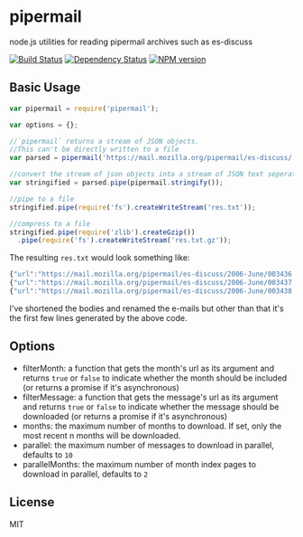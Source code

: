 # pipermail

  node.js utilities for reading pipermail archives such as es-discuss

[![Build Status](https://travis-ci.org/esdiscuss/pipermail.png?branch=master)](https://travis-ci.org/esdiscuss/pipermail)
[![Dependency Status](https://david-dm.org/esdiscuss/pipermail.png)](https://gemnasium.com/esdiscuss/pipermail)
[![NPM version](https://img.shields.io/npm/v/pipermail.svg)](https://www.npmjs.com/package/pipermail)

## Basic Usage

```javascript
var pipermail = require('pipermail');

var options = {};

//`pipermail` returns a stream of JSON objects.
//This can't be directly written to a file
var parsed = pipermail('https://mail.mozilla.org/pipermail/es-discuss/', options);

//convert the stream of json objects into a stream of JSON text seperated by new lines.
var stringified = parsed.pipe(pipermail.stringify());

//pipe to a file
stringified.pipe(require('fs').createWriteStream('res.txt'));

//compress to a file
stringified.pipe(require('zlib').createGzip())
  .pipe(require('fs').createWriteStream('res.txt.gz'));
```

The resulting `res.txt` would look something like:

```javascript
{"url":"https://mail.mozilla.org/pipermail/es-discuss/2006-June/003436.html","header":{"from":{"email":"baz@example.com","name":"Brendan Eich"},"date":"Sat, 3 Jun 2006 12:35:18 -0700","subject":"Welcome to the ECMAScript Edition 4 discussion list"},"body":"Thanks to Graydon Hoare for setting it up.\n\n/be"}
{"url":"https://mail.mozilla.org/pipermail/es-discuss/2006-June/003437.html","header":{"from":{"email":"bar@example.com","name":"Olav Junker Kjær"},"date":"Tue, 06 Jun 2006 15:40:48 +0200","subject":"ES4 translator"},"body":"Hello,\nI'm very pleased to s the new public specs for ES4"}
{"url":"https://mail.mozilla.org/pipermail/es-discuss/2006-June/003438.html","header":{"from":{"email":"foo@example.com","name":"Robert Sayre"},"date":"Wed, 7 Jun 2006 11:43:37 -0400","subject":"date literals"},"body":"I think the date literal should allow a trailing 'Z' to substitute for\n'+00:00'.\n\nRobert Sayre"}
```

I've shortened the bodies and renamed the e-mails but other than that it's the first few lines generated by the above code.

## Options

 - filterMonth: a function that gets the month's url as its argument and returns `true` or `false` to indicate whether the month should be included (or returns a promise if it's asynchronous)
 - filterMessage: a function that gets the message's url as its argument and returns `true` or `false` to indicate whether the message should be downloaded (or returns a promise if it's asynchronous)
 - months: the maximum number of months to download.  If set, only the most recent n months will be downloaded.
 - parallel: the maximum number of messages to download in parallel, defaults to `10`
 - parallelMonths: the maximum number of month index pages to download in parallel, defaults to `2`

## License

MIT
